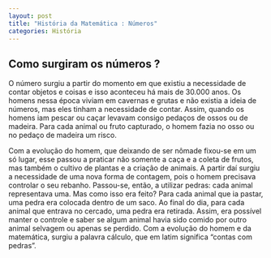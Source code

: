 ```yaml
---
layout: post
title: "História da Matemática : Números"
categories: História
---
```

## Como surgiram os números ?

O número surgiu a partir do momento em que existiu a necessidade de contar objetos e coisas e isso aconteceu há mais de 30.000 anos. Os homens nessa época viviam em cavernas e grutas e não existia a ideia de números, mas eles tinham a necessidade de contar. Assim, quando os homens iam pescar ou caçar levavam consigo pedaços de ossos ou de madeira. Para cada animal ou fruto capturado, o homem fazia no osso ou no pedaço de madeira um risco.

Com a evolução do homem, que deixando de ser nômade fixou-se em um só lugar, esse passou a praticar não somente a caça e a coleta de frutos, mas também o cultivo de plantas e a criação de animais. A partir daí surgiu a necessidade de uma nova forma de contagem, pois o homem precisava controlar o seu rebanho.
Passou-se, então, a utilizar pedras: cada animal representava uma. Mas como isso era feito? Para cada animal que ia pastar, uma pedra era colocada dentro de um saco. Ao final do dia, para cada animal que entrava no cercado, uma pedra era retirada. Assim, era possível manter o controle e saber se algum animal havia sido comido por outro animal selvagem ou apenas se perdido.
Com a evolução do homem e da matemática, surgiu a palavra cálculo, que em latim significa “contas com pedras”.